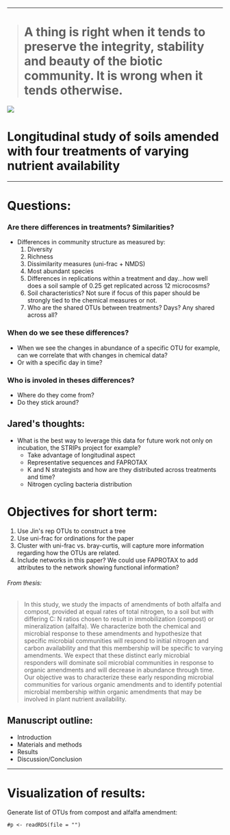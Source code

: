 ------------------------------------------------------------------------

> A thing is right when it tends to preserve the integrity, stability and beauty of the biotic community. It is wrong when it tends otherwise.
> ============================================================================================================================================

![](./images/giphy.gif)

Longitudinal study of soils amended with four treatments of varying nutrient availability
=========================================================================================

------------------------------------------------------------------------

Questions:
==========

### Are there differences in treatments? Similarities?

-   Differences in community structure as measured by:
    1.  Diversity
    2.  Richness
    3.  Dissimilarity measures (uni-frac + NMDS)
    4.  Most abundant species
    5.  Differences in replications within a treatment and day...how
        well does a soil sample of 0.25 get replicated across 12
        microcosms?
    6.  Soil characteristics? Not sure if focus of this paper should be
        strongly tied to the chemical measures or not.
    7.  Who are the shared OTUs between treatments? Days? Any shared
        across all?

### When do we see these differences?

-   When we see the changes in abundance of a specific OTU for example,
    can we correlate that with changes in chemical data?
-   Or with a specific day in time?

### Who is involed in theses differences?

-   Where do they come from?
-   Do they stick around?

Jared's thoughts:
-----------------

-   What is the best way to leverage this data for future work not only
    on incubation, the STRIPs project for example?
    -   Take advantage of longitudinal aspect
    -   Representative sequences and FAPROTAX
    -   K and N strategists and how are they distributed across
        treatments and time?
    -   Nitrogen cycling bacteria distribution

Objectives for short term:
==========================

1.  Use Jin's rep OTUs to construct a tree
2.  Use uni-frac for ordinations for the paper
3.  Cluster with uni-frac vs. bray-curtis, will capture more information
    regarding how the OTUs are related.
4.  Include networks in this paper? We could use FAPROTAX to add
    attributes to the network showing functional information?

###### From thesis:

> In this study, we study the impacts of amendments of both alfalfa and
> compost, provided at equal rates of total nitrogen, to a soil but with
> differing C: N ratios chosen to result in immobilization (compost) or
> mineralization (alfalfa). We characterize both the chemical and
> microbial response to these amendments and hypothesize that specific
> microbial communities will respond to initial nitrogen and carbon
> availability and that this membership will be specific to varying
> amendments. We expect that these distinct early microbial responders
> will dominate soil microbial communities in response to organic
> amendments and will decrease in abundance through time. Our objective
> was to characterize these early responding microbial communities for
> various organic amendments and to identify potential microbial
> membership within organic amendments that may be involved in plant
> nutrient availability.

Manuscript outline:
-------------------

-   Introduction
-   Materials and methods
-   Results
-   Discussion/Conclusion

------------------------------------------------------------------------

Visualization of results:
=========================

Generate list of OTUs from compost and alfalfa amendment:

    #p <- readRDS(file = "")
